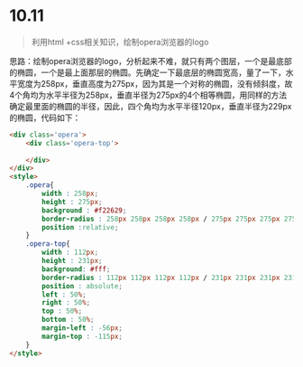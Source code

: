 # 10.11

> 利用html +css相关知识，绘制opera浏览器的logo

思路：绘制opera浏览器的logo，分析起来不难，就只有两个图层，一个是最底部的椭圆，一个是最上面那层的椭圆。先确定一下最底层的椭圆宽高，量了一下，水平宽度为258px，垂直高度为275px，因为其是一个对称的椭圆，没有倾斜度，故4个角均为水平半径为258px，垂直半径为275px的4个相等椭圆，用同样的方法确定最里面的椭圆的半径，因此，四个角均为水平半径120px，垂直半径为229px的椭圆，代码如下：

```html
<div class='opera'>
    <div class='opera-top'>
        
    </div>
</div>
<style>
    .opera{
        width : 258px;
        height : 275px;
        background : #f22629;
        border-radius : 258px 258px 258px 258px / 275px 275px 275px 275px;
        position :relative;
    }
    .opera-top{
        width : 112px;
        height : 231px;
        background: #fff;
        border-radius : 112px 112px 112px 112px / 231px 231px 231px 231px;
        position : absolute;
        left : 50%;
        right : 50%;
        top : 50%;
        bottom : 50%;
        margin-left : -56px;
        margin-top : -115px;
    }
</style>
```

